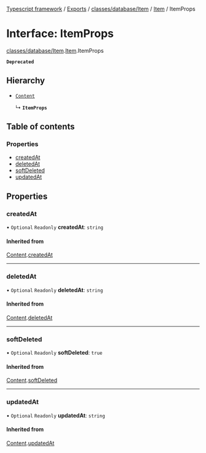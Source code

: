 [Typescript framework](../index.md) / [Exports](../modules.md) / [classes/database/Item](../modules/classes_database_Item.md) / [Item](../modules/classes_database_Item.Item.md) / ItemProps

# Interface: ItemProps

[classes/database/Item](../modules/classes_database_Item.md).[Item](../modules/classes_database_Item.Item.md).ItemProps

**`Deprecated`**

## Hierarchy

- [`Content`](classes_database_Item.Item.Content.md)

  ↳ **`ItemProps`**

## Table of contents

### Properties

- [createdAt](classes_database_Item.Item.ItemProps.md#createdat)
- [deletedAt](classes_database_Item.Item.ItemProps.md#deletedat)
- [softDeleted](classes_database_Item.Item.ItemProps.md#softdeleted)
- [updatedAt](classes_database_Item.Item.ItemProps.md#updatedat)

## Properties

### createdAt

• `Optional` `Readonly` **createdAt**: `string`

#### Inherited from

[Content](classes_database_Item.Item.Content.md).[createdAt](classes_database_Item.Item.Content.md#createdat)

___

### deletedAt

• `Optional` `Readonly` **deletedAt**: `string`

#### Inherited from

[Content](classes_database_Item.Item.Content.md).[deletedAt](classes_database_Item.Item.Content.md#deletedat)

___

### softDeleted

• `Optional` `Readonly` **softDeleted**: ``true``

#### Inherited from

[Content](classes_database_Item.Item.Content.md).[softDeleted](classes_database_Item.Item.Content.md#softdeleted)

___

### updatedAt

• `Optional` `Readonly` **updatedAt**: `string`

#### Inherited from

[Content](classes_database_Item.Item.Content.md).[updatedAt](classes_database_Item.Item.Content.md#updatedat)
